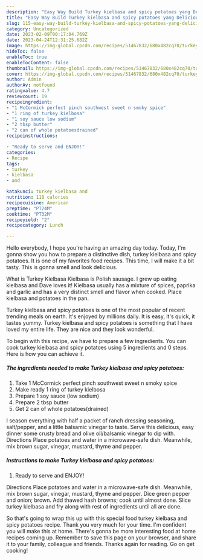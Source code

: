 ```yaml
---
description: "Easy Way Build Turkey kielbasa and spicy potatoes yang Delicious}"
title: "Easy Way Build Turkey kielbasa and spicy potatoes yang Delicious}"
slug: 115-easy-way-build-turkey-kielbasa-and-spicy-potatoes-yang-delicious
category: Uncategorized
date: 2023-02-09T00:17:04.769Z
date: 2023-04-24T12:31:25.682Z
image: https://img-global.cpcdn.com/recipes/51467832/680x482cq70/turkey-kielbasa-and-spicy-potatoes-recipe-main-photo.jpg
hideToc: false
enableToc: true
enableTocContent: false
thumbnail: https://img-global.cpcdn.com/recipes/51467832/680x482cq70/turkey-kielbasa-and-spicy-potatoes-recipe-main-photo.jpg
cover: https://img-global.cpcdn.com/recipes/51467832/680x482cq70/turkey-kielbasa-and-spicy-potatoes-recipe-main-photo.jpg
author: Admin
authorAv: notfound
ratingvalue: 4.7
reviewcount: 19
recipeingredient:
- "1 McCormick perfect pinch southwest sweet n smoky spice"
- "1 ring of turkey kielbosa"
- "1 soy sauce low sodium"
- "2 tbsp butter"
- "2 can of whole potatoesdrained"
recipeinstructions:

- "Ready to serve and ENJOY!"
categories:
- Recipe
tags:
- turkey
- kielbasa
- and

katakunci: turkey kielbasa and 
nutrition: 118 calories
recipecuisine: American
preptime: "PT24M"
cooktime: "PT32M"
recipeyield: "2"
recipecategory: Lunch

---
```



Hello everybody, I hope you're having an amazing day today. Today, I'm gonna show you how to prepare a distinctive dish, turkey kielbasa and spicy potatoes. It is one of my favorites food recipes. This time, I will make it a bit tasty. This is gonna smell and look delicious.

What is Turkey Kielbasa Kielbasa is Polish sausage. I grew up eating kielbasa and Dave loves it! Kielbasa usually has a mixture of spices, paprika and garlic and has a very distinct smell and flavor when cooked. Place kielbasa and potatoes in the pan.

Turkey kielbasa and spicy potatoes is one of the most popular of recent trending meals on earth. It's enjoyed by millions daily. It is easy, it's quick, it tastes yummy. Turkey kielbasa and spicy potatoes is something that I have loved my entire life. They are nice and they look wonderful.


To begin with this recipe, we have to prepare a few ingredients. You can cook turkey kielbasa and spicy potatoes using 5 ingredients and 0 steps. Here is how you can achieve it.

<!--inarticleads1-->

##### The ingredients needed to make Turkey kielbasa and spicy potatoes:

1. Take 1 McCormick perfect pinch southwest sweet n smoky spice
1. Make ready 1 ring of turkey kielbosa
1. Prepare 1 soy sauce (low sodium)
1. Prepare 2 tbsp butter
1. Get 2 can of whole potatoes(drained)


I season everything with half a packet of ranch dressing seasoning, salt/pepper, and a little balsamic vinegar to taste. Serve this delicious, easy dinner some crusty bread and olive oil/balsamic vinegar to dip with. Directions Place potatoes and water in a microwave-safe dish. Meanwhile, mix brown sugar, vinegar, mustard, thyme and pepper. 

<!--inarticleads2-->

##### Instructions to make Turkey kielbasa and spicy potatoes:


1. Ready to serve and ENJOY!

Directions Place potatoes and water in a microwave-safe dish. Meanwhile, mix brown sugar, vinegar, mustard, thyme and pepper. Dice green pepper and onion; brown. Add thawed hash browns; cook until almost done. Slice turkey kielbasa and fry along with rest of ingredients until all are done. 

So that's going to wrap this up with this special food turkey kielbasa and spicy potatoes recipe. Thank you very much for your time. I'm confident you will make this at home. There's gonna be more interesting food at home recipes coming up. Remember to save this page on your browser, and share it to your family, colleague and friends. Thanks again for reading. Go on get cooking!
